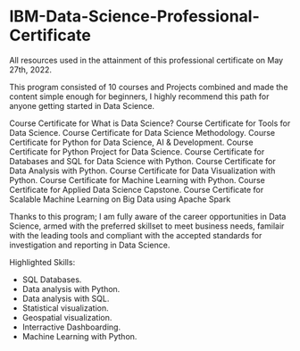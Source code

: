 # IBM-Data-Science-Professional-Certificate
All resources used in the attainment of this professional certificate on May 27th, 2022.

This program consisted of 10 courses and Projects combined and made the content simple enough for beginners, I highly recommend this path for anyone getting started in Data Science. 

Course Certificate for What is Data Science?
Course Certificate for Tools for Data Science.
Course Certificate for Data Science Methodology.
Course Certificate for Python for Data Science, AI & Development.
Course Certificate for Python Project for Data Science.
Course Certificate for Databases and SQL for Data Science with Python.
Course Certificate for Data Analysis with Python.
Course Certificate for Data Visualization with Python.
Course Certificate for Machine Learning with Python.
Course Certificate for Applied Data Science Capstone.
Course Certificate for Scalable Machine Learning on Big Data using Apache Spark

Thanks to this program; 
I am fully aware of the career opportunities in Data Science, armed with the preferred skillset to meet business needs, 
familair with the leading tools and compliant with the accepted standards for investigation and reporting in Data Science.

Highlighted Skills: 
- SQL Databases. 
- Data analysis with Python.
- Data analysis with SQL.
- Statistical visualization. 
- Geospatial visualization. 
- Interractive Dashboarding.
- Machine Learning with Python. 
